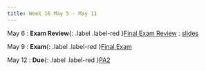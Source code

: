 ```yaml
---
title: Week 16 May 5 - May 11
---
```

May 6 
: **Exam Review**{: .label .label-red }[Final Exam Review](#)
  : [slides](#)

May 9
: **Exam**{: .label .label-red }[Final Exam](#)

May 12
: **Due**{: .label .label-red }[PA2](#)


